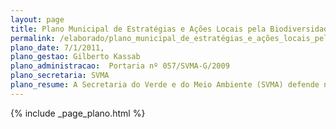 ```yaml
---
layout: page
title: Plano Municipal de Estratégias e Ações Locais pela Biodiversidade da Cidade de São Paulo
permalink: /elaborado/plano_municipal_de_estratégias_e_ações_locais_pela_biodiversidade_da_cidade_de_são_paulo
plano_date: 7/1/2011, 
plano_gestao: Gilberto Kassab
plano_administracao:  Portaria nº 057/SVMA-G/2009
plano_secretaria: SVMA
plano_resume: A Secretaria do Verde e do Meio Ambiente (SVMA) defende novos paradigmas de sustentabilidade, mas reconhece a necessidade de outras áreas da administração pública municipal incorporarem esses conceitos. Por isso, foi formulado o Plano Municipal de Estratégias e Ações Locais pela Biodiversidade pelo Grupo de Trabalho sobre Biodiversidade (GTB), instituído pela Portaria nº 057/SVMA-G/2009. Este plano estabelece metas e responsáveis para cada ação, contando com a participação de parceiros de outras secretarias municipais, órgãos de governo e universidades. A implementação do plano é promovida pela Portaria nº 91/SVMA-G/2011, e o documento completo está disponível no livro "Ações pela Biodiversidade da Cidade de São Paulo", publicado em julho de 2011.
---
```

<div>
{% include _page_plano.html %}
</div>
